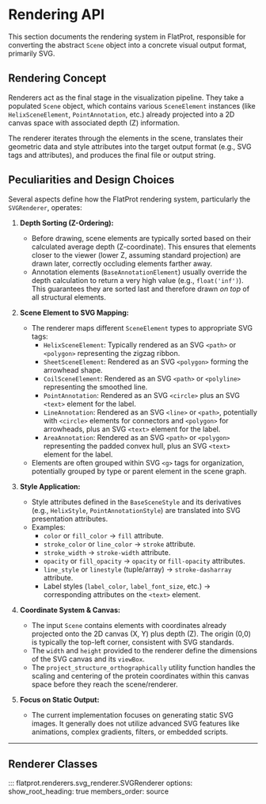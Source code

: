# Rendering API

This section documents the rendering system in FlatProt, responsible for converting the abstract `Scene` object into a concrete visual output format, primarily SVG.

## Rendering Concept

Renderers act as the final stage in the visualization pipeline. They take a populated `Scene` object, which contains various `SceneElement` instances (like `HelixSceneElement`, `PointAnnotation`, etc.) already projected into a 2D canvas space with associated depth (Z) information.

The renderer iterates through the elements in the scene, translates their geometric data and style attributes into the target output format (e.g., SVG tags and attributes), and produces the final file or output string.

## Peculiarities and Design Choices

Several aspects define how the FlatProt rendering system, particularly the `SVGRenderer`, operates:

1.  **Depth Sorting (Z-Ordering):**

    -   Before drawing, scene elements are typically sorted based on their calculated average depth (Z-coordinate). This ensures that elements closer to the viewer (lower Z, assuming standard projection) are drawn later, correctly occluding elements farther away.
    -   Annotation elements (`BaseAnnotationElement`) usually override the depth calculation to return a very high value (e.g., `float('inf')`). This guarantees they are sorted last and therefore drawn _on top_ of all structural elements.

2.  **Scene Element to SVG Mapping:**

    -   The renderer maps different `SceneElement` types to appropriate SVG tags:
        -   `HelixSceneElement`: Typically rendered as an SVG `<path>` or `<polygon>` representing the zigzag ribbon.
        -   `SheetSceneElement`: Rendered as an SVG `<polygon>` forming the arrowhead shape.
        -   `CoilSceneElement`: Rendered as an SVG `<path>` or `<polyline>` representing the smoothed line.
        -   `PointAnnotation`: Rendered as an SVG `<circle>` plus an SVG `<text>` element for the label.
        -   `LineAnnotation`: Rendered as an SVG `<line>` or `<path>`, potentially with `<circle>` elements for connectors and `<polygon>` for arrowheads, plus an SVG `<text>` element for the label.
        -   `AreaAnnotation`: Rendered as an SVG `<path>` or `<polygon>` representing the padded convex hull, plus an SVG `<text>` element for the label.
    -   Elements are often grouped within SVG `<g>` tags for organization, potentially grouped by type or parent element in the scene graph.

3.  **Style Application:**

    -   Style attributes defined in the `BaseSceneStyle` and its derivatives (e.g., `HelixStyle`, `PointAnnotationStyle`) are translated into SVG presentation attributes.
    -   Examples:
        -   `color` or `fill_color` -> `fill` attribute.
        -   `stroke_color` or `line_color` -> `stroke` attribute.
        -   `stroke_width` -> `stroke-width` attribute.
        -   `opacity` or `fill_opacity` -> `opacity` or `fill-opacity` attributes.
        -   `line_style` or `linestyle` (tuple/array) -> `stroke-dasharray` attribute.
        -   Label styles (`label_color`, `label_font_size`, etc.) -> corresponding attributes on the `<text>` element.

4.  **Coordinate System & Canvas:**

    -   The input `Scene` contains elements with coordinates already projected onto the 2D canvas (X, Y) plus depth (Z). The origin (0,0) is typically the top-left corner, consistent with SVG standards.
    -   The `width` and `height` provided to the renderer define the dimensions of the SVG canvas and its `viewBox`.
    -   The `project_structure_orthographically` utility function handles the scaling and centering of the protein coordinates within this canvas space before they reach the scene/renderer.

5.  **Focus on Static Output:**
    -   The current implementation focuses on generating static SVG images. It generally does not utilize advanced SVG features like animations, complex gradients, filters, or embedded scripts.

---

## Renderer Classes

::: flatprot.renderers.svg_renderer.SVGRenderer
options:
show_root_heading: true
members_order: source
